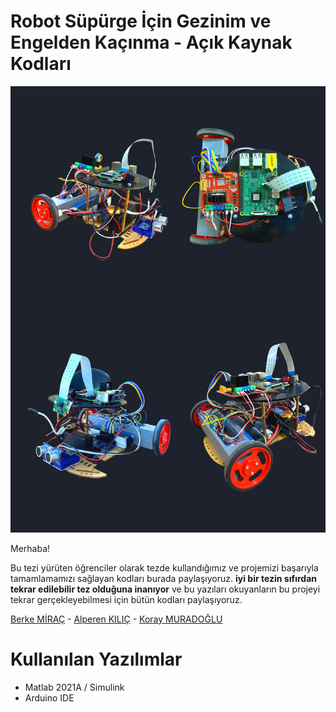 ﻿# Robot Süpürge İçin Gezinim ve Engelden Kaçınma - Açık Kaynak Kodları

![enter image description here](https://raw.githubusercontent.com/alperenkilic/robot-supurge-icin-gezinim-ve-engelden-kacinma/main/robot-gorsel.png)

Merhaba!

Bu tezi yürüten öğrenciler olarak tezde kullandığımız ve projemizi başarıyla tamamlamamızı sağlayan kodları burada paylaşıyoruz. **iyi bir tezin sıfırdan tekrar edilebilir tez olduğuna inanıyor** ve bu yazıları okuyanların bu projeyi tekrar gerçekleyebilmesi için bütün kodları paylaşıyoruz.

[Berke MİRAÇ](https://www.linkedin.com/in/berkemirac/) - [Alperen KILIÇ](https://www.linkedin.com/in/alperenkilic/) - [Koray MURADOĞLU](https://www.linkedin.com/in/koraymuradoglu/)
# Kullanılan Yazılımlar

 - Matlab 2021A / Simulink
 - Arduino IDE
